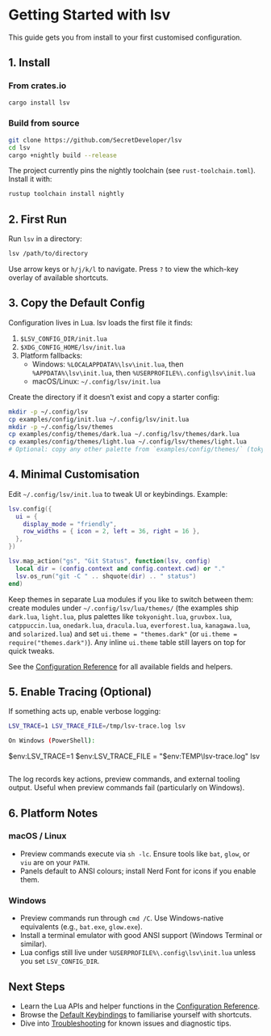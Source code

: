 # Getting Started with lsv

This guide gets you from install to your first customised configuration.

## 1. Install

### From crates.io

```bash
cargo install lsv
```

### Build from source

```bash
git clone https://github.com/SecretDeveloper/lsv
cd lsv
cargo +nightly build --release
```

The project currently pins the nightly toolchain (see `rust-toolchain.toml`). Install it with:

```bash
rustup toolchain install nightly
```

## 2. First Run

Run `lsv` in a directory:

```bash
lsv /path/to/directory
```

Use arrow keys or `h/j/k/l` to navigate. Press `?` to view the which-key overlay of available shortcuts.

## 3. Copy the Default Config

Configuration lives in Lua. lsv loads the first file it finds:

1. `$LSV_CONFIG_DIR/init.lua`
2. `$XDG_CONFIG_HOME/lsv/init.lua`
3. Platform fallbacks:
   - Windows: `%LOCALAPPDATA%\lsv\init.lua`, then `%APPDATA%\lsv\init.lua`, then `%USERPROFILE%\.config\lsv\init.lua`
   - macOS/Linux: `~/.config/lsv/init.lua`

Create the directory if it doesn’t exist and copy a starter config:

```bash
mkdir -p ~/.config/lsv
cp examples/config/init.lua ~/.config/lsv/init.lua
mkdir -p ~/.config/lsv/themes
cp examples/config/themes/dark.lua ~/.config/lsv/themes/dark.lua
cp examples/config/themes/light.lua ~/.config/lsv/themes/light.lua
# Optional: copy any other palette from `examples/config/themes/` (tokyonight, gruvbox, catppuccin, onedark, dracula, everforest, kanagawa, solarized, …).
```

## 4. Minimal Customisation

Edit `~/.config/lsv/init.lua` to tweak UI or keybindings. Example:

```lua
lsv.config({
  ui = {
    display_mode = "friendly",
    row_widths = { icon = 2, left = 36, right = 16 },
  },
})

lsv.map_action("gs", "Git Status", function(lsv, config)
  local dir = (config.context and config.context.cwd) or "."
  lsv.os_run("git -C " .. shquote(dir) .. " status")
end)
```

Keep themes in separate Lua modules if you like to switch between them: create modules under `~/.config/lsv/lua/themes/` (the examples ship `dark.lua`, `light.lua`, plus palettes like `tokyonight.lua`, `gruvbox.lua`, `catppuccin.lua`, `onedark.lua`, `dracula.lua`, `everforest.lua`, `kanagawa.lua`, and `solarized.lua`) and set `ui.theme = "themes.dark"` (or `ui.theme = require("themes.dark")`). Any inline `ui.theme` table still layers on top for quick tweaks.

See the [Configuration Reference](configuration.md) for all available fields and helpers.

## 5. Enable Tracing (Optional)

If something acts up, enable verbose logging:

```bash
LSV_TRACE=1 LSV_TRACE_FILE=/tmp/lsv-trace.log lsv

On Windows (PowerShell):

```
$env:LSV_TRACE=1
$env:LSV_TRACE_FILE = "$env:TEMP\lsv-trace.log"
lsv
```
```

The log records key actions, preview commands, and external tooling output. Useful when preview commands fail (particularly on Windows).

## 6. Platform Notes

### macOS / Linux

- Preview commands execute via `sh -lc`. Ensure tools like `bat`, `glow`, or `viu` are on your `PATH`.
- Panels default to ANSI colours; install Nerd Font for icons if you enable them.

### Windows

- Preview commands run through `cmd /C`. Use Windows-native equivalents (e.g., `bat.exe`, `glow.exe`).
- Install a terminal emulator with good ANSI support (Windows Terminal or similar).
- Lua configs still live under `%USERPROFILE%\.config\lsv\init.lua` unless you set `LSV_CONFIG_DIR`.

## Next Steps

- Learn the Lua APIs and helper functions in the [Configuration Reference](configuration.md).
- Browse the [Default Keybindings](keybindings.md) to familiarise yourself with shortcuts.
- Dive into [Troubleshooting](troubleshooting.md) for known issues and diagnostic tips.
